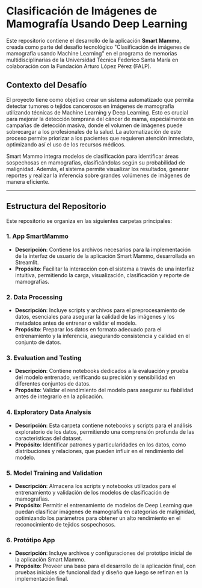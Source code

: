 # Clasificación de Imágenes de Mamografía Usando Deep Learning

Este repositorio contiene el desarrollo de la aplicación **Smart Mammo**, creada como parte del desafío tecnológico "Clasificación de imágenes de mamografía usando Machine Learning" en el programa de memorias multidisciplinarias de la Universidad Técnica Federico Santa María en colaboración con la Fundación Arturo López Pérez (FALP).

## Contexto del Desafío

El proyecto tiene como objetivo crear un sistema automatizado que permita detectar tumores o tejidos cancerosos en imágenes de mamografía utilizando técnicas de Machine Learning y Deep Learning. Esto es crucial para mejorar la detección temprana del cáncer de mama, especialmente en campañas de detección masiva, donde el volumen de imágenes puede sobrecargar a los profesionales de la salud. La automatización de este proceso permite priorizar a los pacientes que requieren atención inmediata, optimizando así el uso de los recursos médicos.

Smart Mammo integra modelos de clasificación para identificar áreas sospechosas en mamografías, clasificándolas según su probabilidad de malignidad. Además, el sistema permite visualizar los resultados, generar reportes y realizar la inferencia sobre grandes volúmenes de imágenes de manera eficiente.

---

## Estructura del Repositorio

Este repositorio se organiza en las siguientes carpetas principales:

### 1. **App SmartMammo**
   - **Descripción**: Contiene los archivos necesarios para la implementación de la interfaz de usuario de la aplicación Smart Mammo, desarrollada en Streamlit.
   - **Propósito**: Facilitar la interacción con el sistema a través de una interfaz intuitiva, permitiendo la carga, visualización, clasificación y reporte de mamografías.

### 2. **Data Processing**
   - **Descripción**: Incluye scripts y archivos para el preprocesamiento de datos, esenciales para asegurar la calidad de las imágenes y los metadatos antes de entrenar o validar el modelo.
   - **Propósito**: Preparar los datos en formato adecuado para el entrenamiento y la inferencia, asegurando consistencia y calidad en el conjunto de datos.

### 3. **Evaluation and Testing**
   - **Descripción**: Contiene notebooks dedicados a la evaluación y prueba del modelo entrenado, verificando su precisión y sensibilidad en diferentes conjuntos de datos.
   - **Propósito**: Validar el rendimiento del modelo para asegurar su fiabilidad antes de integrarlo en la aplicación.

### 4. **Exploratory Data Analysis**
   - **Descripción**: Esta carpeta contiene notebooks y scripts para el análisis exploratorio de los datos, permitiendo una comprensión profunda de las características del dataset.
   - **Propósito**: Identificar patrones y particularidades en los datos, como distribuciones y relaciones, que pueden influir en el rendimiento del modelo.

### 5. **Model Training and Validation**
   - **Descripción**: Almacena los scripts y notebooks utilizados para el entrenamiento y validación de los modelos de clasificación de mamografías.
   - **Propósito**: Permitir el entrenamiento de modelos de Deep Learning que puedan clasificar imágenes de mamografía en categorías de malignidad, optimizando los parámetros para obtener un alto rendimiento en el reconocimiento de tejidos sospechosos.

### 6. **Protótipo App**
   - **Descripción**: Incluye archivos y configuraciones del prototipo inicial de la aplicación Smart Mammo.
   - **Propósito**: Proveer una base para el desarrollo de la aplicación final, con pruebas iniciales de funcionalidad y diseño que luego se refinan en la implementación final.



